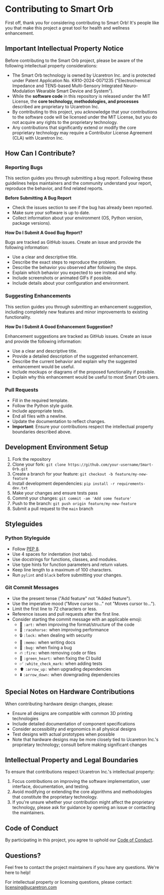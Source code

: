 # Contributing to Smart Orb

First off, thank you for considering contributing to Smart Orb! It's people like you that make this project a great tool for health and wellness enhancement.

## Important Intellectual Property Notice

Before contributing to the Smart Orb project, please be aware of the following intellectual property considerations:

- The Smart Orb technology is owned by Ucaretron Inc. and is protected under Patent Application No. KR10-2024-0071235 ("Electrochemical Impedance and TENS-based Multi-Sensory Integrated Neuro-Modulation Wearable Smart Device and System").
- While the **software code** in this repository is released under the MIT License, the **core technology, methodologies, and processes** described are proprietary to Ucaretron Inc.
- By contributing to this project, you acknowledge that your contributions to the software code will be licensed under the MIT License, but you do not acquire any rights to the proprietary technology.
- Any contributions that significantly extend or modify the core proprietary technology may require a Contributor License Agreement (CLA) with Ucaretron Inc.

## How Can I Contribute?

### Reporting Bugs

This section guides you through submitting a bug report. Following these guidelines helps maintainers and the community understand your report, reproduce the behavior, and find related reports.

**Before Submitting A Bug Report**

* Check the issues section to see if the bug has already been reported.
* Make sure your software is up to date.
* Collect information about your environment (OS, Python version, package versions).

**How Do I Submit A Good Bug Report?**

Bugs are tracked as GitHub issues. Create an issue and provide the following information:

* Use a clear and descriptive title.
* Describe the exact steps to reproduce the problem.
* Describe the behavior you observed after following the steps.
* Explain which behavior you expected to see instead and why.
* Include screenshots or animated GIFs if possible.
* Include details about your configuration and environment.

### Suggesting Enhancements

This section guides you through submitting an enhancement suggestion, including completely new features and minor improvements to existing functionality.

**How Do I Submit A Good Enhancement Suggestion?**

Enhancement suggestions are tracked as GitHub issues. Create an issue and provide the following information:

* Use a clear and descriptive title.
* Provide a detailed description of the suggested enhancement.
* Describe the current behavior and explain why the suggested enhancement would be useful.
* Include mockups or diagrams of the proposed functionality if possible.
* Explain why this enhancement would be useful to most Smart Orb users.

### Pull Requests

* Fill in the required template.
* Follow the Python style guide.
* Include appropriate tests.
* End all files with a newline.
* Update the documentation to reflect changes.
* **Important**: Ensure your contributions respect the intellectual property boundaries described above.

## Development Environment Setup

1. Fork the repository
2. Clone your fork: `git clone https://github.com/your-username/Smart-Orb.git`
3. Create a branch for your feature: `git checkout -b feature/my-new-feature`
4. Install development dependencies: `pip install -r requirements-dev.txt`
5. Make your changes and ensure tests pass
6. Commit your changes: `git commit -am 'Add some feature'`
7. Push to the branch: `git push origin feature/my-new-feature`
8. Submit a pull request to the `main` branch

## Styleguides

### Python Styleguide

* Follow [PEP 8](https://www.python.org/dev/peps/pep-0008/).
* Use 4 spaces for indentation (not tabs).
* Use docstrings for functions, classes, and modules.
* Use type hints for function parameters and return values.
* Keep line length to a maximum of 100 characters.
* Run `pylint` and `black` before submitting your changes.

### Git Commit Messages

* Use the present tense ("Add feature" not "Added feature").
* Use the imperative mood ("Move cursor to..." not "Moves cursor to...").
* Limit the first line to 72 characters or less.
* Reference issues and pull requests after the first line.
* Consider starting the commit message with an applicable emoji:
  * 🎨 `:art:` when improving the format/structure of the code
  * 🐎 `:racehorse:` when improving performance
  * 🔒 `:lock:` when dealing with security
  * 📝 `:memo:` when writing docs
  * 🐛 `:bug:` when fixing a bug
  * 🔥 `:fire:` when removing code or files
  * 💚 `:green_heart:` when fixing the CI build
  * ✅ `:white_check_mark:` when adding tests
  * ⬆️ `:arrow_up:` when upgrading dependencies
  * ⬇️ `:arrow_down:` when downgrading dependencies

## Special Notes on Hardware Contributions

When contributing hardware design changes, please:

* Ensure all designs are compatible with common 3D printing technologies
* Include detailed documentation of component specifications
* Consider accessibility and ergonomics in all physical designs
* Test designs with actual prototypes when possible
* Note that hardware designs may be more closely tied to Ucaretron Inc.'s proprietary technology; consult before making significant changes

## Intellectual Property and Legal Boundaries

To ensure that contributions respect Ucaretron Inc.'s intellectual property:

1. Focus contributions on improving the software implementation, user interface, documentation, and testing.
2. Avoid modifying or extending the core algorithms and methodologies that constitute the proprietary technology.
3. If you're unsure whether your contribution might affect the proprietary technology, please ask for guidance by opening an issue or contacting the maintainers.

## Code of Conduct

By participating in this project, you agree to uphold our [Code of Conduct](CODE_OF_CONDUCT.md).

## Questions?

Feel free to contact the project maintainers if you have any questions. We're here to help!

For intellectual property or licensing questions, please contact: licensing@ucaretron.com
